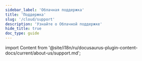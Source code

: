 ```yaml
---
sidebar_label: 'Облачная поддержка'
title: 'Поддержка'
slug: '/cloud/support'
description: 'Узнайте о Облачной поддержке'
hide_title: true
doc_type: guide
---
```

import Content from '@site/i18n/ru/docusaurus-plugin-content-docs/current/about-us/support.md';

<Content />